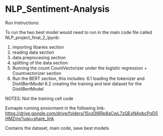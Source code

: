 # NLP_Sentiment-Analysis

Run Instructions:

To run the two best model would need to run in the main code file called NLP_project_final_2_ipynb:
1. importing libaries section
2. reading data section
3. data preprocesing section
4. splitting of the data section
5. Running the count CountVectorizer under the logistic regression + Countvectorizer section
6. Run the BERT section, this includes:
	6.1 loading the tokenizer and DistilBertModel
	6.2 creating the training and test dataset for the DistilBertModel

NOTES: Not the training cell code

Exmaple running enviorment in the following link:
https://drive.google.com/drive/folders/15cd3I6Rp8aCwL7zQExNAgbcPqD5HMZms?usp=share_link

Contains the dataset, main code, save best models
